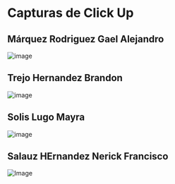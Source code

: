 # Capturas de Click Up

## Márquez Rodriguez Gael Alejandro
![image](https://github.com/user-attachments/assets/aec365bd-4e29-44a1-82e9-1ea6eca485f4)

## Trejo Hernandez Brandon
![image](https://github.com/user-attachments/assets/a001f71e-7768-4343-916d-e1992a8a0de5)

## Solis Lugo Mayra
![image](https://github.com/user-attachments/assets/a062709b-6bff-447a-9a62-ede7aae1f712)

## Salauz HErnandez Nerick Francisco
![Image](https://github.com/user-attachments/assets/957159eb-ffe2-4c72-8415-f9616067dc82)
